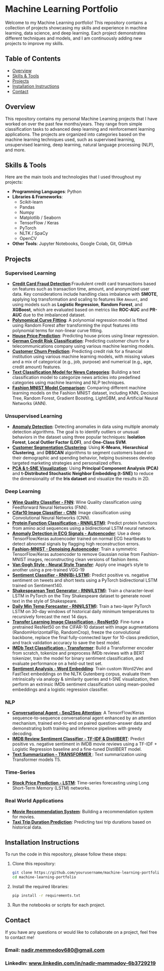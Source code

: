 # Machine Learning Portfolio

Welcome to my Machine Learning portfolio! This repository contains a collection of projects showcasing my skills and experience in machine learning, data science, and deep learning. Each project demonstrates different techniques and models, and I am continuously adding new projects to improve my skills.

## Table of Contents
- [Overview](#overview)
- [Skills & Tools](#skills--tools)
- [Projects](#projects)
- [Installation Instructions](#installation-instructions)
- [Contact](#contact)

## Overview

This repository contains my personal Machine Learning projects that I have worked on over the past few months/years. They range from simple classification tasks to advanced deep learning and reinforcement learning applications. The projects are organized into categories based on the machine learning techniques used, such as supervised learning, unsupervised learning, deep learning, natural language processing (NLP), and more.

## Skills & Tools

Here are the main tools and technologies that I used throughout my projects:

- **Programming Languages**: Python
- **Libraries & Frameworks**: 
    - Scikit-learn
    - Pandas
    - Numpy
    - Matplotlib / Seaborn
    - TensorFlow / Keras
    - PyTorch
    - NLTK / SpaCy
    - OpenCV
- **Other Tools**: Jupyter Notebooks, Google Colab, Git, GitHub

## Projects

### Supervised Learning
- **[Credit Card Fraud Detection](projects/01_supervised/anomaly_detection/fraud_detection/README.md)**:Fraudulent credit card transactions based on features such as transaction time, amount, and anonymized user data. Key considerations include handling class imbalance with **SMOTE**, applying log transformation and scaling to features like `Amount`, and using models such as **Logistic Regression**, **Random Forest**, and **XGBoost**, which are evaluated based on metrics like **ROC-AUC** and **PR-AUC** due to the imbalanced dataset.
- **[Polynomical Curve Fitting](projects/01_supervised/regression/nonlinear_regression/polynomical_curve_fitting/README.md)**: A polynomial regression model is fitted using Random Forest after transforming the input features into polynomial terms for non-linear curve fitting.
- **[House Price Prediction](projects/01_supervised/regression/linear_regression/housing_price_prediction/README.md)**: Predicting house prices using linear regression.
- **[German Credit Risk Classification](projects/01_supervised/classification/credit_risk_classification/README.md)**: Predicting customer churn for a telecommunications company using various machine learning models.
- **[Customer Churn Prediction](projects/01_supervised/classification/customer_churn_prediction/README.md)**: Predicting credit risk for a financial institution using various machine learning models, with missing values and a mix of categorical (e.g., job, purpose) and numerical (e.g., age, credit amount) features.
- **[Text Classification Model for News Categories](projects/01_supervised/classification/text_classification/README.md)**: Building a text classification model to categorize news articles into predefined categories using machine learning and NLP techniques.
- **[Fashion MNIST Model Comparison](projects/01_supervised/classification/image_classification/README.md)**: Comparing different machine learning models on the Fashion MNIST dataset, including KNN, Decision Tree, Random Forest, Gradient Boosting, LightGBM, and Artificial Neural Networks (ANN).
### Unsupervised Learning
- **[Anomaly Detection](projects/02_unsupervised/anomaly_detection/fraud_detection/README.md)**: Detecting anomalies in data using multiple anomaly detection algorithms. The goal is to identify outliers or unusual behaviors in the dataset using three popular techniques: **Isolation Forest**, **Local Outlier Factor (LOF)**, and **One-Class SVM**.
- **[Customer Segmentation Clustering](projects/02_unsupervised/clustering/customer_segmentation/README.md)**: Using **K-Means**, **Hierarchical Clustering**, and **DBSCAN** algorithms to segment customers based on their demographic and spending behavior, helping businesses develop targeted marketing strategies and personalized offers.
- **[PCA & t-SNE Visualization](projects/02_unsupervised/dimensionality_reduction/pca_tsne_visualization/README.md)**: Using **Principal Component Analysis (PCA)** and **t-Distributed Stochastic Neighbor Embedding (t-SNE)** to reduce the dimensionality of the **Iris dataset** and visualize the results in 2D.

### Deep Learning
- **[Wine Quality Classifier - FNN](projects/03_deep_learning/feedforward_neural_networks/README.md)**: Wine Quality classification using Feedforward Neural Networks (FNN).
- **[Cifar10 Image Classifier - CNN](projects/03_deep_learning/convolutional_neural_networks/README.md)**: Image classification using Convolutional Neural Networks (CNN).
- **[Protein Function Classification - RNN(LSTM)](projects/03_deep_learning/recurrent_neural_networks/README.md)**: Predict protein functions from amino acid sequences using a bidirectional LSTM neural network.
- **[Anomaly Detection in ECG Signals - Autoencoder](projects/03_deep_learning/autoencoders/autoencoder_anomaly_detection/README.md)**: Use a deep TensorFlow/Keras autoencoder trained on normal ECG heartbeats to detect abnormal signals by flagging high reconstruction errors.
- **[Fashion-MNIST - Denoising Autoencoder](projects/03_deep_learning/autoencoders/autoencoder_denoising/README.md)**: Train a symmetric TensorFlow/Keras autoencoder to remove Gaussian noise from Fashion-MNIST images, reconstructing clean versions of fashion items.
- **[Van Gogh Style - Neural Style Transfer](projects/03_deep_learning/neural_style_transfer/README.md)**: Apply one image’s style to another using a pre-trained VGG-19
- **[Sentiment Classifier - RNN(Bi-LSTM)](projects/03_deep_learning/sequence_modelling/sentiment_analysis_rnn/README.md)**: Predict positive vs. negative sentiment on tweets and short texts using a PyTorch bidirectional LSTM trained on Sentiment140.
- **[Shakespearean Text Generator - RNN(LSTM)](projects/03_deep_learning/sequence_modelling/text_generation_rnn/README.md)**: Train a character-level LSTM in PyTorch on the Tiny Shakespeare dataset to generate novel text in the style of Shakespeare.
- **[Daily Min Temp Forecaster - RNN(LSTM)](projects/03_deep_learning/sequence_modelling/time_series_prediction/README.md)**: Train a two-layer PyTorch LSTM on 30-day windows of historical daily minimum temperatures to recursively forecast the next 14 days.
- **[Transfer Learning Image Classification - ResNet50](projects/03_deep_learning/transfer_learning/README.md)**: Fine-tune a pretrained ResNet50 on the CIFAR-10 dataset with image augmentations (RandomHorizontalFlip, RandomCrop), freeze the convolutional backbone, replace the final fully-connected layer for 10-class prediction, and track validation accuracy to save the best model.
- **[IMDb Text Classification - Transformer](projects/03_deep_learning/transformers/README.md)**: Build a Transformer encoder from scratch, tokenize and preprocess IMDb reviews with a BERT tokenizer, train the model for binary sentiment classification, and evaluate performance on a held-out test set.
- **[Sentiment Analysis - Word Embedding](projects/03_deep_learning/word_embedding/README.md)**: Train custom Word2Vec and FastText embeddings on the NLTK Gutenberg corpus, evaluate them intrinsically via analogy & similarity queries and t-SNE visualization, then perform an extrinsic IMDb sentiment classification using mean-pooled embeddings and a logistic regression classifier.

### NLP
- **[Conversational Agent - Seq2Seq Attention](projects/04_natural_language_processing/chatbot/README.md)**: A TensorFlow/Keras sequence-to-sequence conversational agent enhanced by an attention mechanism, trained end-to-end on paired question–answer data and demonstrating both training and inference pipelines with greedy decoding.
- **[IMDB Review Sentiment Classifier - TF-IDF & DistilBERT](projects/04_natural_language_processing/sentiment-analysis/README.md)**: Predict positive vs. negative sentiment in IMDB movie reviews using a TF-IDF + Logistic Regression baseline and a fine-tuned DistilBERT model.
- **[Text Summarization  - TRANSFORMER ](projects/04_natural_language_processing/text-summarization/README.md)**: Text summarization using Transformer models T5.

### Time-Series
- **[Stock Price Prediction - LSTM](projects/05_time-series/stock-price-prediction/README.md)**: Time-series forecasting using Long Short-Term Memory (LSTM) networks.

### Real World Applications
- **[Movie Recommendation System](projects/06_real-world-apps/movie-recommendation-system/README.md)**: Building a recommendation system for movies.
- **[Taxi Trip Duration Prediction](projects/06_real-world-apps/taxi-trip-duration-prediction/README.md)**: Predicting taxi trip durations based on historical data.

## Installation Instructions

To run the code in this repository, please follow these steps:

1. Clone this repository:
   ```bash
   git clone https://github.com/yourusername/machine-learning-portfolio.git
   cd machine-learning-portfolio

2. Install the required libraries:
    ```bash
    pip install -r requirements.txt
3. Run the notebooks or scripts for each project.

## Contact
If you have any questions or would like to collaborate on a project, feel free to contact me!

### Email: **nadir.memmedov680@gmail.com**

### LinkedIn: **www.linkedin.com/in/nadir-mammadov-6b3729219**

